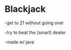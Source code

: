 # Blackjack
  -get to 21 without going over
  
  -try to beat the (smart) dealer
  
  -made w/ java
